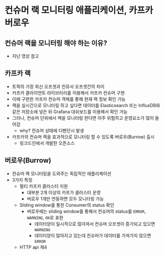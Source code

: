 # 컨슈머 랙 모니터링 애플리케이션, 카프카 버로우

## 컨슈머 랙을 모니터링 해야 하는 이유?

- 지난 영상 참고

## 카프카 랙

- 토픽의 가장 최신 오프셋과 컨뮤서 오프셋간의 차이
- 카프카 클라이언트 라이브러리를 이용해서 카프카 컨슈머 구현
- 이때 구현한 카프카 컨슈머 객체를 통해 현재 랙 정보 확인 가능
- 랙을 실시간으로 모니터링 하고 싶다면 데이터를 Elasticsearch 또는 InfluxDB와 같은 저장소에 넣은 뒤 Grafana 대쉬보드를 이용해서 확인 가능
- 그러나, 컨슈머 단위에서 랙을 모니터링 한다면 아주 위험하고 운영요소가 많이 들어감
  - why? 컨슈머 상태에 디펜던시 발생
- 카프카의 컨슈머 랙을 효과적으로 모니터링 할 수 있도록 버로우(Burrow) 출시
  - 링크드인에서 개발한 오픈소스

## 버로우(Burrow)

- 컨슈머 랙 모니터링을 도와주는 독립적인 애플리케이션
- 3가지 특징
  - 멀티 카프카 클러스터 지원
    - 대부분 2개 이상의 카프가 클러스터 운영
    - 버로우 1개만 연동하면 모두 모니터링 가능
  - Sliding window를 통한 Consumer의 status 확인
    - 버로우에는 sliding window를 통해서 컨슈머의 status를 `ERROR`, `WARNING`, `OK`로 표현
      - 데이터양이 일시적으로 많아져서 컨슈머 오프셋이 증가되고 있으면 `WARNING`
      - 데이터양이 많아지고 있는데 컨슈머가 데이터를 가져가지 않으면 `ERROR`
  - HTTP api 제4
